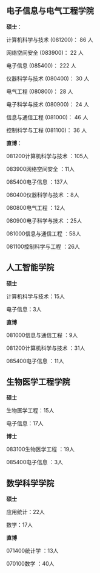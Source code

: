 ## 电子信息与电气工程学院

**硕士**：

计算机科学与技术 (081200)： 86 人

网络空间安全 (083900)： 22 人

电子信息 (085400)： 222 人

仪器科学与技术 (080400)： 30 人

电气工程 (080800)： 28 人

电子科学与技术 (080900)： 24 人

信息与通信工程 (081000)： 46 人

控制科学与工程 (081100)： 36 人

**直博**：

081200计算机科学与技术 ：105人

083900网络空间安全 ：11人

085400电子信息 ：137人

080400仪器科学与技术 ：8人

080800电气工程 ：12人

080900电子科学与技术 ：25人

081000信息与通信工程 ：58人

081100控制科学与工程 ：26人

## 人工智能学院

**硕士**

计算机科学与技术：15人

电子信息：3人

**直博**

081000信息与通信工程 ：9人

081200计算机科学与技术 ：31人

085400电子信息 ：11人

## 生物医学工程学院

**硕士**

生物医学工程：15人

电子信息：17人

**博士**

083100生物医学工程 ：19人

085400电子信息 ：3人

## 数学科学学院

**硕士**

应用统计：22人

数学：17人

**直博**

071400统计学 ：13人

070100数学 ：40人